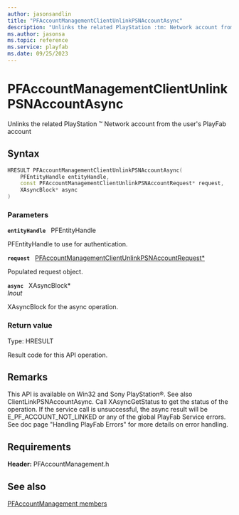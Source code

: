 ```yaml
---
author: jasonsandlin
title: "PFAccountManagementClientUnlinkPSNAccountAsync"
description: "Unlinks the related PlayStation :tm: Network account from the user's PlayFab account"
ms.author: jasonsa
ms.topic: reference
ms.service: playfab
ms.date: 09/25/2023
---
```


# PFAccountManagementClientUnlinkPSNAccountAsync  

Unlinks the related PlayStation :tm: Network account from the user's PlayFab account  

## Syntax  
  
```cpp
HRESULT PFAccountManagementClientUnlinkPSNAccountAsync(  
    PFEntityHandle entityHandle,  
    const PFAccountManagementClientUnlinkPSNAccountRequest* request,  
    XAsyncBlock* async  
)  
```  
  
### Parameters  
  
**`entityHandle`** &nbsp; PFEntityHandle  
  
PFEntityHandle to use for authentication.  
  
**`request`** &nbsp; [PFAccountManagementClientUnlinkPSNAccountRequest*](../../pfaccountmanagementtypes/structs/pfaccountmanagementclientunlinkpsnaccountrequest.md)  
  
Populated request object.  
  
**`async`** &nbsp; XAsyncBlock*  
*_Inout_*  
  
XAsyncBlock for the async operation.  
  
  
### Return value
Type: HRESULT
  
Result code for this API operation.
  
## Remarks  
  
This API is available on Win32 and Sony PlayStation®. See also ClientLinkPSNAccountAsync. Call XAsyncGetStatus to get the status of the operation. If the service call is unsuccessful, the async result will be E_PF_ACCOUNT_NOT_LINKED or any of the global PlayFab Service errors. See doc page "Handling PlayFab Errors" for more details on error handling.
  
## Requirements  
  
**Header:** PFAccountManagement.h
  
## See also  
[PFAccountManagement members](../pfaccountmanagement_members.md)  

  
  
